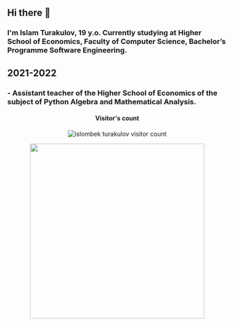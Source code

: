 ## Hi there 👋

### I'm Islam Turakulov, 19 y.o. Currently studying at Higher School of Economics, Faculty of Computer Science, Bachelor’s Programme Software Engineering.


## 2021-2022
### - Assistant teacher of the Higher School of Economics of the subject of Python Algebra and Mathematical Analysis.

<h4 align="center">Visitor's count</h4>

<p align="center"><img src="https://profile-counter.glitch.me/{IslombekTurakulov}/count.svg" alt="islombek turakulov visitor count" /></p>


<p align="center">
  <img width="400px" src="https://github-readme-stats.vercel.app/api?username=islombekturakulov&layout=compact&hide_border=true&show_icons=true&theme=radical"/>
</p>


